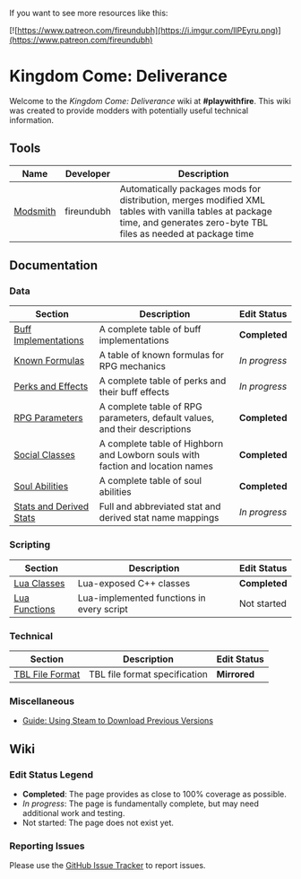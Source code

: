 <!-- TITLE: Kingdom Come -->
<!-- SUBTITLE: Kingdom Come: Deliverance -->

If you want to see more resources like this:

[![https://www.patreon.com/fireundubh](https://i.imgur.com/llPEyru.png)](https://www.patreon.com/fireundubh)

# Kingdom Come: Deliverance
Welcome to the *Kingdom Come: Deliverance* wiki at **#playwithfire**. This wiki was created to provide modders with potentially useful technical information.

## Tools

Name | Developer | Description
--- | --- | ---
[Modsmith](https://github.com/fireundubh/modsmith) | fireundubh | Automatically packages mods for distribution, merges modified XML tables with vanilla tables at package time, and generates zero-byte TBL files as needed at package time


## Documentation

### Data

Section | Description | Edit Status
--- | --- | ---
[Buff Implementations](kingdomcome/buffs) | A complete table of buff implementations | **Completed**
[Known Formulas](kingdomcome/formulas) | A table of known formulas for RPG mechanics | *In progress*
[Perks and Effects](kingdomcome/perks) | A complete table of perks and their buff effects | *In progress*
[RPG Parameters](kingdomcome/rpg-parameters) | A complete table of RPG parameters, default values, and their descriptions | **Completed**
[Social Classes](kingdomcome/social-classes) | A complete table of Highborn and Lowborn souls with faction and location names | **Completed**
[Soul Abilities](kingdomcome/soul-abilities) | A complete table of soul abilities | **Completed**
[Stats and Derived Stats](kingdomcome/stats) | Full and abbreviated stat and derived stat name mappings | *In progress*

### Scripting

Section | Description | Edit Status
--- | --- | ---
[Lua Classes](kingdomcome/classes) | Lua-exposed C++ classes | **Completed**
[Lua Functions](kingdomcome/functions) | Lua-implemented functions in every script | Not started

### Technical

Section | Description | Edit Status
--- | --- | ---
[TBL File Format](kingdomcome/tbl-file-format) | TBL file format specification | **Mirrored**

### Miscellaneous

- [Guide: Using Steam to Download Previous Versions](kingdomcome/steam-console)


## Wiki

### Edit Status Legend

* **Completed**: The page provides as close to 100% coverage as possible.
* *In progress*: The page is fundamentally complete, but may need additional work and testing.
* Not started: The page does not exist yet.

### Reporting Issues

Please use the [GitHub Issue Tracker](https://github.com/fireundubh/playwithfire/issues) to report issues.
